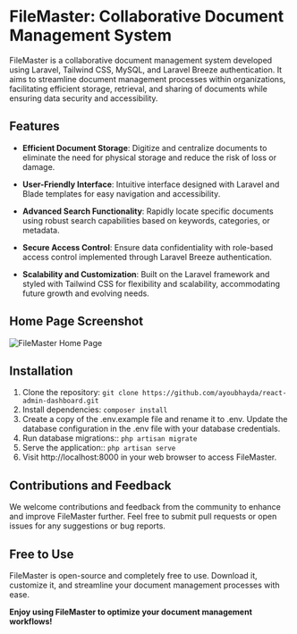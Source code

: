 # FileMaster: Collaborative Document Management System

FileMaster is a collaborative document management system developed using Laravel, Tailwind CSS, MySQL, and Laravel Breeze authentication. It aims to streamline document management processes within organizations, facilitating efficient storage, retrieval, and sharing of documents while ensuring data security and accessibility.

## Features

- **Efficient Document Storage**: Digitize and centralize documents to eliminate the need for physical storage and reduce the risk of loss or damage.

- **User-Friendly Interface**: Intuitive interface designed with Laravel and Blade templates for easy navigation and accessibility.

- **Advanced Search Functionality**: Rapidly locate specific documents using robust search capabilities based on keywords, categories, or metadata.

- **Secure Access Control**: Ensure data confidentiality with role-based access control implemented through Laravel Breeze authentication.

- **Scalability and Customization**: Built on the Laravel framework and styled with Tailwind CSS for flexibility and scalability, accommodating future growth and evolving needs.

## Home Page Screenshot

![FileMaster Home Page](https://res.cloudinary.com/duxego3ja/image/upload/v1713352606/filemaster/mbwphak2i0akrq1apaxk.png)

## Installation

1. Clone the repository: `git clone https://github.com/ayoubhayda/react-admin-dashboard.git`
2. Install dependencies: `composer install`
3. Create a copy of the .env.example file and rename it to .env. Update the database configuration in the .env file with your database credentials.
4. Run database migrations:: `php artisan migrate`
5. Serve the application:: `php artisan serve`
6. Visit http://localhost:8000 in your web browser to access FileMaster.

## Contributions and Feedback

We welcome contributions and feedback from the community to enhance and improve FileMaster further. Feel free to submit pull requests or open issues for any suggestions or bug reports.

## Free to Use

FileMaster is open-source and completely free to use. Download it, customize it, and streamline your document management processes with ease.

**Enjoy using FileMaster to optimize your document management workflows!**
